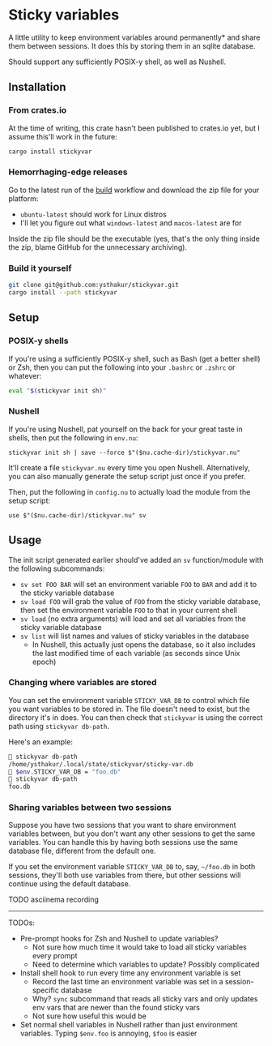 # Sticky variables

A little utility to keep environment variables around permanently\* and share them between sessions. It does this by storing them in an sqlite database.

Should support any sufficiently POSIX-y shell, as well as Nushell.

## Installation

### From crates.io

At the time of writing, this crate hasn't been published to crates.io yet, but I assume this'll work in the future:

```sh
cargo install stickyvar
```

### Hemorrhaging-edge releases

Go to the latest run of the [build](https://github.com/ysthakur/stickyvar/actions/workflows/build.yml) workflow and download the zip file for your platform:

- `ubuntu-latest` should work for Linux distros
- I'll let you figure out what `windows-latest` and `macos-latest` are for

Inside the zip file should be the executable (yes, that's the only thing inside the zip, blame GitHub for the unnecessary archiving).

### Build it yourself

```sh
git clone git@github.com:ysthakur/stickyvar.git
cargo install --path stickyvar
```

## Setup

### POSIX-y shells

If you're using a sufficiently POSIX-y shell, such as Bash (get a better shell) or Zsh, then you can put the following into your `.bashrc` or `.zshrc` or whatever:

```sh
eval "$(stickyvar init sh)"
```

### Nushell

If you're using Nushell, pat yourself on the back for your great taste in shells, then put the following in `env.nu`:

```nu
stickyvar init sh | save --force $"($nu.cache-dir)/stickyvar.nu"
```

It'll create a file `stickyvar.nu` every time you open Nushell. Alternatively, you can also manually generate the setup script just once if you prefer.

Then, put the following in `config.nu` to actually load the module from the setup script:

```nu
use $"($nu.cache-dir)/stickyvar.nu" sv
```

## Usage

The init script generated earlier should've added an `sv` function/module with the following subcommands:

- `sv set FOO BAR` will set an environment variable `FOO` to `BAR` and add it to the sticky variable database
- `sv load FOO` will grab the value of `FOO` from the sticky variable database, then set the environment variable `FOO` to that in your current shell
- `sv load` (no extra arguments) will load and set all variables from the sticky variable database
- `sv list` will list names and values of sticky variables in the database
  - In Nushell, this actually just opens the database, so it also includes the last modified time of each variable (as seconds since Unix epoch)

### Changing where variables are stored

You can set the environment variable `STICKY_VAR_DB` to control which file you want variables to be stored in. The file doesn't need to exist, but the directory it's in does. You can then check that `stickyvar` is using the correct path using `stickyvar db-path`.

Here's an example:

```sh
 stickyvar db-path
/home/ysthakur/.local/state/stickyvar/sticky-var.db
 $env.STICKY_VAR_DB = "foo.db"
 stickyvar db-path
foo.db
```

### Sharing variables between two sessions

Suppose you have two sessions that you want to share environment variables between, but you don't want any other sessions to get the same variables. You can handle this by having both sessions use the same database file, different from the default one.

If you set the environment variable `STICKY_VAR_DB` to, say, `~/foo.db` in both sessions, they'll both use variables from there, but other sessions will continue using the default database.

TODO asciinema recording

---

TODOs:

- Pre-prompt hooks for Zsh and Nushell to update variables?
  - Not sure how much time it would take to load all sticky variables every prompt
  - Need to determine which variables to update? Possibly complicated
- Install shell hook to run every time any environment variable is set
  - Record the last time an environment variable was set in a session-specific database
  - Why? `sync` subcommand that reads all sticky vars and only updates env vars that are
    newer than the found sticky vars
  - Not sure how useful this would be
- Set normal shell variables in Nushell rather than just environment variables. Typing `$env.foo` is annoying, `$foo` is easier
